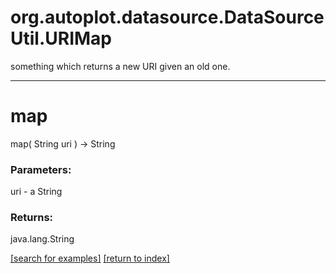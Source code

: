 # org.autoplot.datasource.DataSourceUtil.URIMap

something which returns a new URI given an old one.

***
<a name="map"></a>
# map
map( String uri ) &rarr; String



### Parameters:
uri - a String

### Returns:
java.lang.String


<a href="https://github.com/autoplot/dev/search?q=map&unscoped_q=map">[search for examples]</a>
<a href="https://github.com/autoplot/documentation/blob/master/javadoc/index-all.md">[return to index]</a>

